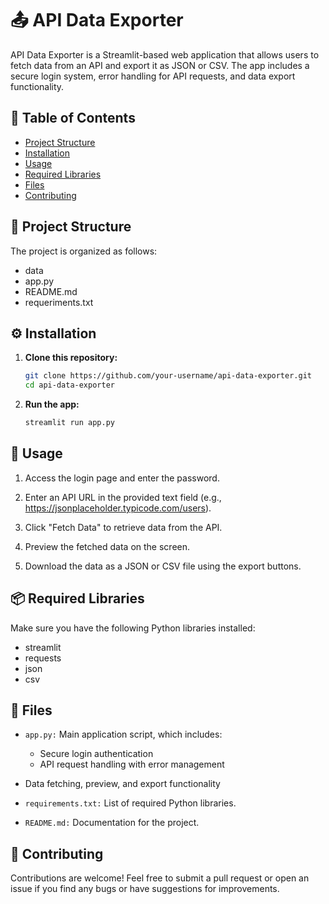 # 📤 API Data Exporter

API Data Exporter is a Streamlit-based web application that allows users to fetch data from an API and export it as JSON or CSV. The app includes a secure login system, error handling for API requests, and data export functionality.

## 📑 Table of Contents
- [Project Structure](#project-structure)
- [Installation](#installation)
- [Usage](#usage)
- [Required Libraries](#required-libraries)
- [Files](#files)
- [Contributing](#contributing)

## 📂 Project Structure

The project is organized as follows:

- data
- app.py
- README.md
- requeriments.txt

## ⚙️ Installation

1. **Clone this repository:**
   ```bash
   git clone https://github.com/your-username/api-data-exporter.git
   cd api-data-exporter
2. **Run the app:**
   ```bash
   streamlit run app.py
## 🚀 Usage

1. Access the login page and enter the password.

2. Enter an API URL in the provided text field (e.g., https://jsonplaceholder.typicode.com/users).

3. Click "Fetch Data" to retrieve data from the API.

4. Preview the fetched data on the screen.

5. Download the data as a JSON or CSV file using the export buttons.

## 📦 Required Libraries
Make sure you have the following Python libraries installed:

- streamlit
- requests
- json
- csv

## 📄 Files
- `app.py:` Main application script, which includes:
    - Secure login authentication
    - API request handling with error management

- Data fetching, preview, and export functionality

- `requirements.txt:` List of required Python libraries.

- `README.md:` Documentation for the project.

## 🤝 Contributing
Contributions are welcome! Feel free to submit a pull request or open an issue if you find any bugs or have suggestions for improvements.
